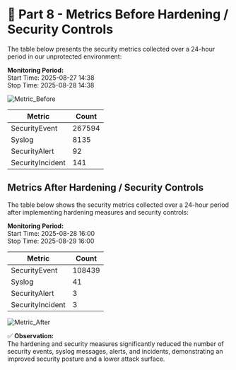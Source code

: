 # 🔴 Part 8 - Metrics Before Hardening / Security Controls

The table below presents the security metrics collected over a 24-hour period in our unprotected environment:

**Monitoring Period:**  
Start Time: 2025-08-27 14:38  
Stop Time: 2025-08-28 14:38  

![Metric_Before](https://github.com/AliChoukatli/Azure-Honeynet-SOC-Lab/blob/main/Screenshots/Metric_before.png)

| Metric                   | Count
| ------------------------ | -----
| SecurityEvent            | 267594
| Syslog                   | 8135
| SecurityAlert            | 92
| SecurityIncident         | 141


## Metrics After Hardening / Security Controls

The table below shows the security metrics collected over a 24-hour period after implementing hardening measures and security controls:

**Monitoring Period:**  
Start Time: 2025-08-28 16:00  
Stop Time: 2025-08-29 16:00  

| Metric                   | Count
| ------------------------ | -----
| SecurityEvent            | 108439
| Syslog                   | 41
| SecurityAlert            | 3
| SecurityIncident         | 3

![Metric_After](https://github.com/AliChoukatli/Azure-Honeynet-SOC-Lab/blob/main/Screenshots/Metric_after.png)

✅ **Observation:**  
The hardening and security measures significantly reduced the number of security events, syslog messages, alerts, and incidents, demonstrating an improved security posture and a lower attack surface.

